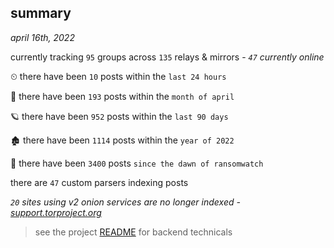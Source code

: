 
## summary
_april 16th, 2022_

currently tracking `95` groups across `135` relays & mirrors - _`47` currently online_

⏲ there have been `10` posts within the `last 24 hours`

🦈 there have been `193` posts within the `month of april`

🪐 there have been `952` posts within the `last 90 days`

🏚 there have been `1114` posts within the `year of 2022`

🦕 there have been `3400` posts `since the dawn of ransomwatch`

there are `47` custom parsers indexing posts

_`20` sites using v2 onion services are no longer indexed - [support.torproject.org](https://support.torproject.org/onionservices/v2-deprecation/)_

> see the project [README](https://github.com/thetanz/ransomwatch#ransomwatch--) for backend technicals
